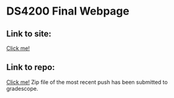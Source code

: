 # DS4200 Final Webpage
## Link to site:
[Click me!](https://diggetydoo.github.io/Webpage/)

## Link to repo:
[Click me!](https://github.com/DiggetyDoo/Webpage)
Zip file of the most recent push has been submitted to gradescope.
